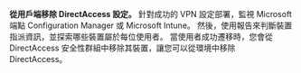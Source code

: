 **從用戶端移除 DirectAccess 設定。** 針對成功的 VPN 設定部署，監視 Microsoft 端點 Configuration Manager 或 Microsoft Intune。 然後，使用報告來判斷裝置指派資訊，並探索哪些裝置屬於每位使用者。 當使用者成功遷移時，您會從 DirectAccess 安全性群組中移除其裝置，讓您可以從環境中移除 DirectAccess。